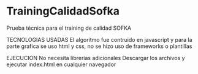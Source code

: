 # TrainingCalidadSofka
Prueba técnica para el training de calidad SOFKA

TECNOLOGIAS USADAS
El algoritmo fue contruido en javascript y para la parte grafica se uso html y css, no se hizo uso de frameworks o plantillas

EJECUCION
No necesita librerias adicionales
Descargar los archivos y ejecutar index.html en cualquier navegador



